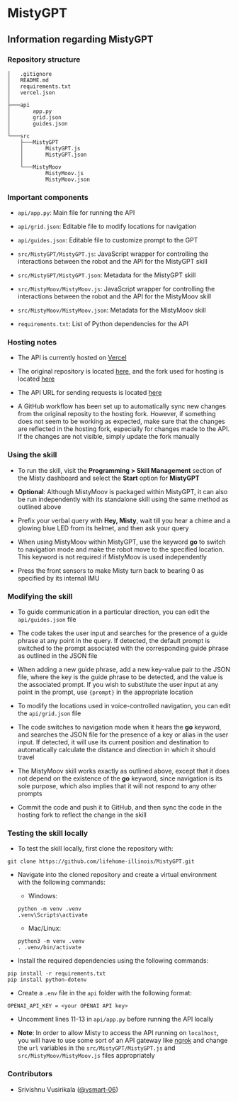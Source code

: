 # MistyGPT

## Information regarding MistyGPT

### Repository structure

```
│   .gitignore
│   README.md
│   requirements.txt
│   vercel.json
│
├───api
│       app.py
│       grid.json
│       guides.json
│
└───src
    ├───MistyGPT
    │       MistyGPT.js
    │       MistyGPT.json
    │
    └───MistyMoov
            MistyMoov.js
            MistyMoov.json
```

### Important components

- `api/app.py`: Main file for running the API

- `api/grid.json`: Editable file to modify locations for navigation

- `api/guides.json`: Editable file to customize prompt to the GPT

- `src/MistyGPT/MistyGPT.js`: JavaScript wrapper for controlling the interactions between the robot and the API for the MistyGPT skill

- `src/MistyGPT/MistyGPT.json`: Metadata for the MistyGPT skill

- `src/MistyMoov/MistyMoov.js`: JavaScript wrapper for controlling the interactions between the robot and the API for the MistyMoov skill

- `src/MistyMoov/MistyMoov.json`: Metadata for the MistyMoov skill

- `requirements.txt`: List of Python dependencies for the API

### Hosting notes

- The API is currently hosted on [Vercel](https://vercel.com/life-homes-projects/misty-gpt)

- The original repository is located [here](https://github.com/lifehome-illinois/MistyGPT), and the fork used for hosting is located [here](https://github.com/LIFE-Home/MistyGPT)

- The API URL for sending requests is located [here](https://misty-gpt-zeta.vercel.app)

- A GitHub workflow has been set up to automatically sync new changes from the original reposity to the hosting fork. However, if something does not seem to be working as expected, make sure that the changes are reflected in the hosting fork, especially for changes made to the API. If the changes are not visible, simply update the fork manually

### Using the skill

- To run the skill, visit the **Programming > Skill Management** section of the Misty dashboard and select the **Start** option for **MistyGPT**

- **Optional**: Although MistyMoov is packaged within MistyGPT, it can also be run independently with its standalone skill using the same method as outlined above

- Prefix your verbal query with **Hey, Misty**, wait till you hear a chime and a glowing blue LED from its helmet, and then ask your query

- When using MistyMoov within MistyGPT, use the keyword **go** to switch to navigation mode and make the robot move to the specified location. This keyword is not required if MistyMoov is used independently

- Press the front sensors to make Misty turn back to bearing 0 as specified by its internal IMU

### Modifying the skill

- To guide communication in a particular direction, you can edit the `api/guides.json` file

- The code takes the user input and searches for the presence of a guide phrase at any point in the query. If detected, the default prompt is switched to the prompt associated with the corresponding guide phrase as outlined in the JSON file

- When adding a new guide phrase, add a new key-value pair to the JSON file, where the key is the guide phrase to be detected, and the value is the associated prompt. If you wish to substitute the user input at any point in the prompt, use `{prompt}` in the appropriate location

- To modify the locations used in voice-controlled navigation, you can edit the `api/grid.json` file

- The code switches to navigation mode when it hears the **go** keyword, and searches the JSON file for the presence of a key or alias in the user input. If detected, it will use its current position and destination to automatically calculate the distance and direction in which it should travel

- The MistyMoov skill works exactly as outlined above, except that it does not depend on the existence of the **go** keyword, since navigation is its sole purpose, which also implies that it will not respond to any other prompts

- Commit the code and push it to GitHub, and then sync the code in the hosting fork to reflect the change in the skill

### Testing the skill locally

- To test the skill locally, first clone the repository with:

```console
git clone https://github.com/lifehome-illinois/MistyGPT.git
```

- Navigate into the cloned repository and create a virtual environment with the following commands:

    - Windows:
    ```
    python -m venv .venv
    .venv\Scripts\activate
    ```

    - Mac/Linux:
    ```console
    python3 -m venv .venv
    . .venv/bin/activate
    ```

- Install the required dependencies using the following commands:

```console
pip install -r requirements.txt
pip install python-dotenv
```

- Create a `.env` file in the `api` folder with the following format:

```console
OPENAI_API_KEY = <your OPENAI API key>
```

- Uncomment lines 11-13 in `api/app.py` before running the API locally

- **Note**: In order to allow Misty to access the API running on `localhost`, you will have to use some sort of an API gateway like [ngrok](https://ngrok.com/) and change the `url` variables in the `src/MistyGPT/MistyGPT.js` and `src/MistyMoov/MistyMoov.js` files appropriately

### Contributors

- Srivishnu Vusirikala ([@vsmart-06](https://github.com/vsmart-06))